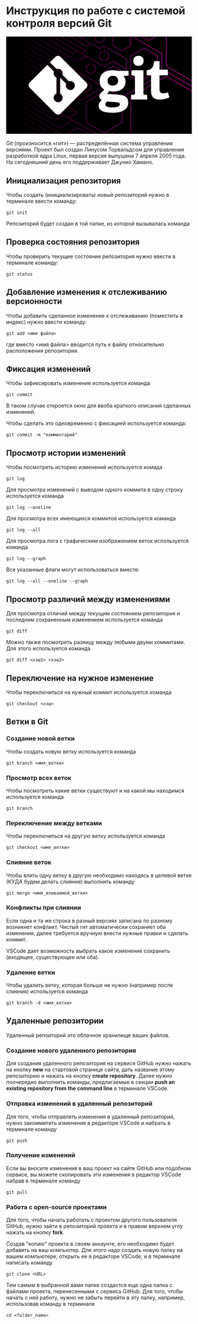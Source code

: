 # **Инструкция по работе с системой контроля версий Git**

![Эмблема Git](git.jpg)

Git (произносится «гит») — распределённая система управления версиями. Проект был создан Линусом Торвальдсом для управления разработкой ядра Linux, первая версия выпущена 7 апреля 2005 года. На сегодняшний день его поддерживает Джунио Хамано.

## Инициализация репозитория

Чтобы создать (инициализировать) новый репозиторий нужно в терминале ввести команду:

    git init

Репозиторий будет создан в той папке, из которой вызывалась команда

## Проверка состояния репозитория

Чтобы проверить текущее состояние репозитория нужно ввести в терминале команду:

    git status

## Добавление изменения к отслеживанию версионности

Чтобы добавить сделанное изменение к отслеживанию (поместить в индекс) нужно ввести команду:

    git add <имя файла>

где вместо <имя файла> вводится путь к файлу относительно расположения репозитория.

## Фиксация изменений

Чтобы зафиксировать изменение используется команда:

    git commit

В таком случае откроется окно для ввоба краткого описания сделанных изменений.

Чтобы сделать это одновременно с фиксацией используется команда:

    git commit -m "комментарий"

## Просмотр истории изменений

Чтобы посмотреть историю изменений используется комада

    git log

Для просмотра изменений с выводом одного коммита в одну строку используется команда

    git log --oneline

Для просмотра всех имеющихся коммитов используется команда

    git log --all

Для просмотра лога с графическим изображением веток используется команда

    git log --graph

Все указанные флаги могут использоваться вместе:

    git log --all --oneline --graph

## Просмотр различий между изменениями

Для просмотра отличий между текущим состоянием репозитория и последним сохраненным изменением используется команда

    git diff

Можно также посмотреть разницу между любыми двуми коммитами. Для этого используется команда

    git diff <хэш1> <хэш2>

## Переключение на нужное изменение

Чтобы переключиться на нужный коммит используется команда

    git checkout <хэш>

## Ветки в Git

### Создание новой ветки

Чтобы создать новую ветку используется команда

    git branch <имя_ветки>

### Просмотр всех веток

Чтобы посмотреть какие ветки существуют и на какой мы находимся используется команда

    git branch

### Переключение между ветками

Чтобы переключиться на другую ветку используется команда

    git checkout <имя_ветки>

### Слияние веток

Чтобы влить одну ветку в другую необходимо находясь в целевой ветке (КУДА будем делать слияние) выполнить команду

    git merge <имя_вливаемой_ветки>

### Конфликты при слиянии

Если одна и та же строка в разный версиях записана по разному возникнет конфликт.
Чистый гит автоматически сохраняет оба изменения, далее требуется вручную внести нужные правки и сделать коммит.

VSСode дает возможность выбрать какое изменение сохранить (входящее, существующее или оба).

### Удаление ветки

Чтобы удалить ветку, которая больше не нужно (например после слияния) используется команда

    git branch -d <имя_ветки>

## Удаленные репозитории

Удаленный репоиторий это облачное хранилище ваших файлов.

### Создание нового удаленного репозитория

Для создания удаленного репозитория на сервисе GitHub нужно нажать на кнопку **new** на стартовой странице сайта, дать название этому репозиторию и нажать на кнопку **create repository**. Далее нужно поочередно выполнить команды, предлагаемые в секции **push an existing repository from the command line** в терминале VSCode.  

### Отправка изменений в удаленный репозиторий

Для того, чтобы отправлять изменения в удаленный репозиторий, нужно закоммитить изменения в редакторе VSCode и набрать в терминале команду 
    
    git push

### Получение изменений

Если вы вносите изменения в ваш проект на сайте GitHub или подобном сервисе, вы можете скопировать эти изменения в редактор VSCode набрав в терминале команду

    git pull

### Работа с open-source проектами

Для того, чтобы начать работать с проектом другого пользователя GitHub, нужно зайти в репозиторий проекта и в правом верхнем углу нажать на кнопку **fork**.

Cоздав "копию" проекта в своем аккаунте, его необходимо будет добавить на ваш компьютер. Для этого надо создать новую папку на вашем компьютере, открыть ее в редакторе VSCode, и в терминале написать команду

    git clone <URL>

Тем самым в выбранной вами папке создастся еще одна папка с файлами проекта, перенесенными с сервиса GitHub. Для того, чтобы начать с ней работу, нужно не забыть перейти в эту папку, например, использовав команду в терминале

    cd <folder_name>


